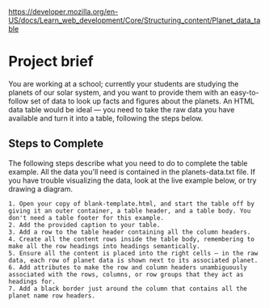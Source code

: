 https://developer.mozilla.org/en-US/docs/Learn_web_development/Core/Structuring_content/Planet_data_table

# Project brief
You are working at a school; currently your students are studying the planets of our solar system, and you want to provide them with an easy-to-follow set of data to look up facts and figures about the planets. An HTML data table would be ideal — you need to take the raw data you have available and turn it into a table, following the steps below.

## Steps to Complete
The following steps describe what you need to do to complete the table example. All the data you'll need is contained in the planets-data.txt file. If you have trouble visualizing the data, look at the live example below, or try drawing a diagram.

    1. Open your copy of blank-template.html, and start the table off by giving it an outer container, a table header, and a table body. You don't need a table footer for this example.
    2. Add the provided caption to your table.
    3. Add a row to the table header containing all the column headers.
    4. Create all the content rows inside the table body, remembering to make all the row headings into headings semantically.
    5. Ensure all the content is placed into the right cells — in the raw data, each row of planet data is shown next to its associated planet.
    6. Add attributes to make the row and column headers unambiguously associated with the rows, columns, or row groups that they act as headings for.
    7. Add a black border just around the column that contains all the planet name row headers.